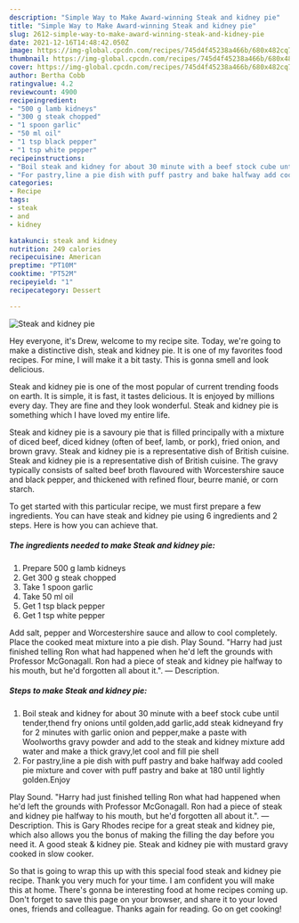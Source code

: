 ```yaml
---
description: "Simple Way to Make Award-winning Steak and kidney pie"
title: "Simple Way to Make Award-winning Steak and kidney pie"
slug: 2612-simple-way-to-make-award-winning-steak-and-kidney-pie
date: 2021-12-16T14:48:42.050Z
image: https://img-global.cpcdn.com/recipes/745d4f45238a466b/680x482cq70/steak-and-kidney-pie-recipe-main-photo.jpg
thumbnail: https://img-global.cpcdn.com/recipes/745d4f45238a466b/680x482cq70/steak-and-kidney-pie-recipe-main-photo.jpg
cover: https://img-global.cpcdn.com/recipes/745d4f45238a466b/680x482cq70/steak-and-kidney-pie-recipe-main-photo.jpg
author: Bertha Cobb
ratingvalue: 4.2
reviewcount: 4900
recipeingredient:
- "500 g lamb kidneys"
- "300 g steak chopped"
- "1 spoon garlic"
- "50 ml oil"
- "1 tsp black pepper"
- "1 tsp white pepper"
recipeinstructions:
- "Boil steak and kidney for about 30 minute with a beef stock cube until tender,thend fry onions until golden,add garlic,add steak kidneyand fry for 2 minutes with garlic onion and pepper,make a paste with Woolworths gravy powder and add to the steak and kidney mixture add water and make a thick gravy,let cool and fill pie shell"
- "For pastry,line a pie dish with puff pastry and bake halfway add cooled pie mixture and cover with puff pastry and bake at 180 until lightly golden.Enjoy"
categories:
- Recipe
tags:
- steak
- and
- kidney

katakunci: steak and kidney 
nutrition: 249 calories
recipecuisine: American
preptime: "PT10M"
cooktime: "PT52M"
recipeyield: "1"
recipecategory: Dessert

---
```



![Steak and kidney pie](https://img-global.cpcdn.com/recipes/745d4f45238a466b/680x482cq70/steak-and-kidney-pie-recipe-main-photo.jpg)

Hey everyone, it's Drew, welcome to my recipe site. Today, we're going to make a distinctive dish, steak and kidney pie. It is one of my favorites food recipes. For mine, I will make it a bit tasty. This is gonna smell and look delicious.

Steak and kidney pie is one of the most popular of current trending foods on earth. It is simple, it is fast, it tastes delicious. It is enjoyed by millions every day. They are fine and they look wonderful. Steak and kidney pie is something which I have loved my entire life.

Steak and kidney pie is a savoury pie that is filled principally with a mixture of diced beef, diced kidney (often of beef, lamb, or pork), fried onion, and brown gravy. Steak and kidney pie is a representative dish of British cuisine. Steak and kidney pie is a representative dish of British cuisine. The gravy typically consists of salted beef broth flavoured with Worcestershire sauce and black pepper, and thickened with refined flour, beurre manié, or corn starch.


To get started with this particular recipe, we must first prepare a few ingredients. You can have steak and kidney pie using 6 ingredients and 2 steps. Here is how you can achieve that.

<!--inarticleads1-->

##### The ingredients needed to make Steak and kidney pie:

1. Prepare 500 g lamb kidneys
1. Get 300 g steak chopped
1. Take 1 spoon garlic
1. Take 50 ml oil
1. Get 1 tsp black pepper
1. Get 1 tsp white pepper


Add salt, pepper and Worcestershire sauce and allow to cool completely. Place the cooked meat mixture into a pie dish. Play Sound. "Harry had just finished telling Ron what had happened when he'd left the grounds with Professor McGonagall. Ron had a piece of steak and kidney pie halfway to his mouth, but he'd forgotten all about it.". — Description. 

<!--inarticleads2-->

##### Steps to make Steak and kidney pie:

1. Boil steak and kidney for about 30 minute with a beef stock cube until tender,thend fry onions until golden,add garlic,add steak kidneyand fry for 2 minutes with garlic onion and pepper,make a paste with Woolworths gravy powder and add to the steak and kidney mixture add water and make a thick gravy,let cool and fill pie shell
1. For pastry,line a pie dish with puff pastry and bake halfway add cooled pie mixture and cover with puff pastry and bake at 180 until lightly golden.Enjoy


Play Sound. "Harry had just finished telling Ron what had happened when he'd left the grounds with Professor McGonagall. Ron had a piece of steak and kidney pie halfway to his mouth, but he'd forgotten all about it.". — Description. This is Gary Rhodes recipe for a great steak and kidney pie, which also allows you the bonus of making the filling the day before you need it. A good steak & kidney pie. Steak and kidney pie with mustard gravy cooked in slow cooker. 

So that is going to wrap this up with this special food steak and kidney pie recipe. Thank you very much for your time. I am confident you will make this at home. There's gonna be interesting food at home recipes coming up. Don't forget to save this page on your browser, and share it to your loved ones, friends and colleague. Thanks again for reading. Go on get cooking!

